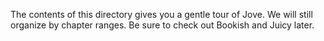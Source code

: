 The contents of this directory gives you a gentle tour of Jove. We will still organize by chapter ranges. Be sure to check out Bookish and Juicy later.
